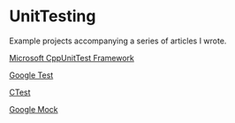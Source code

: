 # UnitTesting
 Example projects accompanying a series of articles I wrote.
 
[Microsoft CppUnitTest Framework](https://timrademaker405547824.wordpress.com/2020/05/05/unit-testing-microsoft-cppunittest-framework-c/)
 
[Google Test](https://timrademaker405547824.wordpress.com/2020/05/11/unit-testing-google-test-c/)
 
[CTest](https://timrademaker405547824.wordpress.com/2020/05/18/unit-testing-ctest/)

[Google Mock](https://timrademaker405547824.wordpress.com/2020/05/25/unit-testing-google-mock/)
